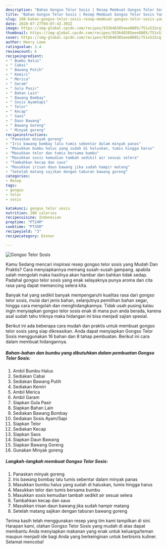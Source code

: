 ```yaml
---
description: "Bahan Gongso Telor Sosis | Resep Membuat Gongso Telor Sosis Yang Mudah Dan Praktis"
title: "Bahan Gongso Telor Sosis | Resep Membuat Gongso Telor Sosis Yang Mudah Dan Praktis"
slug: 288-bahan-gongso-telor-sosis-resep-membuat-gongso-telor-sosis-yang-mudah-dan-praktis
date: 2020-07-27T04:07:43.392Z
image: https://img-global.cpcdn.com/recipes/933648385eee8805/751x532cq70/gongso-telor-sosis-foto-resep-utama.jpg
thumbnail: https://img-global.cpcdn.com/recipes/933648385eee8805/751x532cq70/gongso-telor-sosis-foto-resep-utama.jpg
cover: https://img-global.cpcdn.com/recipes/933648385eee8805/751x532cq70/gongso-telor-sosis-foto-resep-utama.jpg
author: Henry Lowe
ratingvalue: 3.4
reviewcount: 6
recipeingredient:
- " Bumbu Halus"
- " Cabai"
- " Bawang Putih"
- " Kemiri"
- " Merica"
- " Garam"
- " Gula Pasir"
- " Bahan Lain"
- " Bawang Bombay"
- " Sosis AyamSapi"
- " Telor"
- " Kecap"
- " Saos"
- " Daun Bawang"
- " Bawang Goreng"
- " Minyak goreng"
recipeinstructions:
- "Panaskan minyak goreng"
- "Iris bawang bombay lalu tumis sebentar dalam minyak panas"
- "Masukkan bumbu halus yang sudah di haluskan, tumis hingga harus"
- "Masukkan telor dan tumis bersama bumbu"
- "Masukkan sosis kemudian tambah sedikit air sesuai selera"
- "Tambahkan kecap dan saus"
- "Masukkan irisan daun bawang jika sudah hampir matang"
- "Setelah matang sajikan dengan taburan bawang goreng"
categories:
- Resep
tags:
- gongso
- telor
- sosis

katakunci: gongso telor sosis 
nutrition: 280 calories
recipecuisine: Indonesian
preptime: "PT24M"
cooktime: "PT35M"
recipeyield: "3"
recipecategory: Dinner

---
```



![Gongso Telor Sosis](https://img-global.cpcdn.com/recipes/933648385eee8805/751x532cq70/gongso-telor-sosis-foto-resep-utama.jpg)

Kamu Sedang mencari inspirasi resep gongso telor sosis yang Mudah Dan Praktis? Cara menyiapkannya memang susah-susah gampang. apabila salah mengolah maka hasilnya akan hambar dan bahkan tidak sedap. Padahal gongso telor sosis yang enak selayaknya punya aroma dan cita rasa yang dapat memancing selera kita.

Banyak hal yang sedikit banyak mempengaruhi kualitas rasa dari gongso telor sosis, mulai dari jenis bahan, selanjutnya pemilihan bahan segar, hingga cara mengolah dan menghidangkannya. Tidak usah pusing kalau ingin menyiapkan gongso telor sosis enak di mana pun anda berada, karena asal sudah tahu triknya maka hidangan ini bisa menjadi sajian spesial.




Berikut ini ada beberapa cara mudah dan praktis untuk membuat gongso telor sosis yang siap dikreasikan. Anda dapat menyiapkan Gongso Telor Sosis menggunakan 16 bahan dan 8 tahap pembuatan. Berikut ini cara dalam membuat hidangannya.

<!--inarticleads1-->

##### Bahan-bahan dan bumbu yang dibutuhkan dalam pembuatan Gongso Telor Sosis:

1. Ambil  Bumbu Halus
1. Sediakan  Cabai
1. Sediakan  Bawang Putih
1. Sediakan  Kemiri
1. Ambil  Merica
1. Ambil  Garam
1. Siapkan  Gula Pasir
1. Siapkan  Bahan Lain
1. Sediakan  Bawang Bombay
1. Sediakan  Sosis Ayam/Sapi
1. Siapkan  Telor
1. Sediakan  Kecap
1. Siapkan  Saos
1. Siapkan  Daun Bawang
1. Siapkan  Bawang Goreng
1. Gunakan  Minyak goreng




<!--inarticleads2-->

##### Langkah-langkah membuat Gongso Telor Sosis:

1. Panaskan minyak goreng
1. Iris bawang bombay lalu tumis sebentar dalam minyak panas
1. Masukkan bumbu halus yang sudah di haluskan, tumis hingga harus
1. Masukkan telor dan tumis bersama bumbu
1. Masukkan sosis kemudian tambah sedikit air sesuai selera
1. Tambahkan kecap dan saus
1. Masukkan irisan daun bawang jika sudah hampir matang
1. Setelah matang sajikan dengan taburan bawang goreng




Terima kasih telah menggunakan resep yang tim kami tampilkan di sini. Harapan kami, olahan Gongso Telor Sosis yang mudah di atas dapat membantu Anda menyiapkan makanan yang enak untuk keluarga/teman maupun menjadi ide bagi Anda yang berkeinginan untuk berbisnis kuliner. Selamat mencoba!
